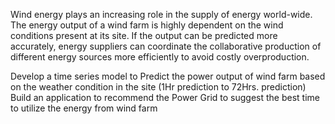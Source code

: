 Wind energy plays an increasing role in the supply of energy world-wide. The energy output of a wind farm is highly dependent on the wind conditions present at its site. If the output can be predicted more accurately, energy suppliers can coordinate the collaborative production of different energy sources more efficiently to avoid costly overproduction.

Develop a time series model to Predict the power output of wind farm based on the weather condition in the site (1Hr prediction to 72Hrs. prediction) Build an application to recommend the Power Grid to suggest the best time to utilize the energy from wind farm
